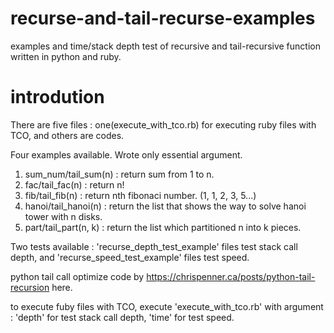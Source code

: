 # recurse-and-tail-recurse-examples
examples and time/stack depth test of recursive and tail-recursive function written in python and ruby.

# introdution
There are five files : one(execute_with_tco.rb) for executing ruby files with TCO, and others are codes.

Four examples available. Wrote only essential argument.

1. sum_num/tail_sum(n) : return sum from 1 to n.
2. fac/tail_fac(n) : return n!
3. fib/tail_fib(n) : return nth fibonaci number. (1, 1, 2, 3, 5...)
4. hanoi/tail_hanoi(n) : return the list that shows the way to solve hanoi tower with n disks.
5. part/tail_part(n, k) : return the list which partitioned n into k pieces.


Two tests available : 'recurse_depth_test_example' files test stack call depth, and 'recurse_speed_test_example' files test speed.

python tail call optimize code by https://chrispenner.ca/posts/python-tail-recursion here.

to execute fuby files with TCO, execute 'execute_with_tco.rb' with argument : 'depth' for test stack call depth, 'time' for test speed.
